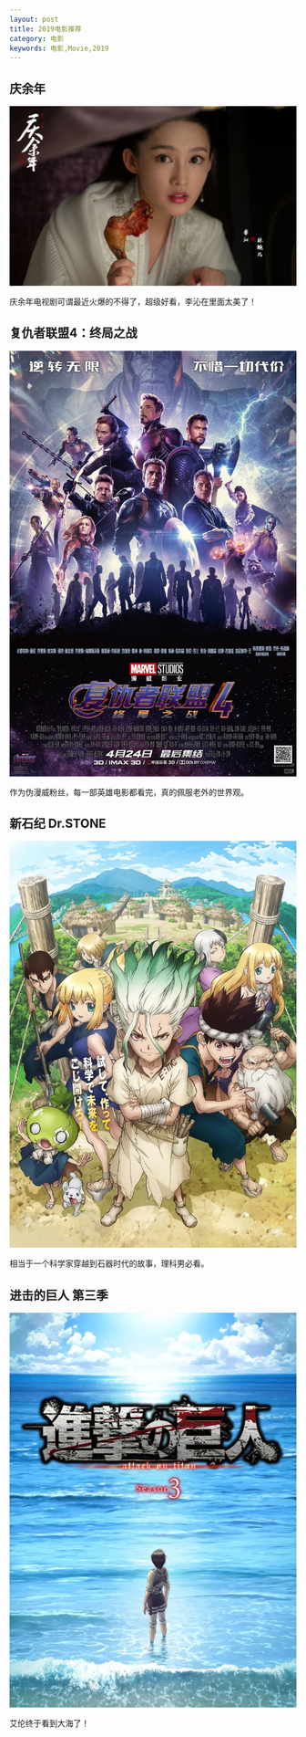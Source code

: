 ```yaml
---
layout: post
title: 2019电影推荐
category: 电影
keywords: 电影,Movie,2019
---
```


## 庆余年

![cover](https://raw.githubusercontent.com/NeroLiang19/NeroLiang19.github.io/master/_src/Movies/2019-12/20191218_1.jpg)

庆余年电视剧可谓最近火爆的不得了，超级好看，李沁在里面太美了！

## 复仇者联盟4：终局之战

![cover](https://raw.githubusercontent.com/NeroLiang19/NeroLiang19.github.io/master/_src/Movies/2019-12/20191216_1.jpg)

作为伪漫威粉丝，每一部英雄电影都看完，真的佩服老外的世界观。

## 新石纪 Dr.STONE

![cover](https://raw.githubusercontent.com/NeroLiang19/NeroLiang19.github.io/master/_src/Movies/2019-12/20191216_2.jpg)

相当于一个科学家穿越到石器时代的故事，理科男必看。

## 进击的巨人 第三季

![cover](https://raw.githubusercontent.com/NeroLiang19/NeroLiang19.github.io/master/_src/Movies/2019-12/20191216_3.jpg)

艾伦终于看到大海了！

